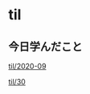 # til

## 今日学んだこと

[til/2020\-09](https://github.com/tokiohamamatsu/til/blob/master/tir/2020-09.md#30)

[til/30](https://github.com/tokiohamamatsu/til/blob/master/%E6%B4%BB%E5%8B%95%E8%A8%98%E9%8C%B2/09/30.md)
